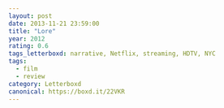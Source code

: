 ```yaml
---
layout: post 
date: 2013-11-21 23:59:00
title: "Lore"
year: 2012
rating: 0.6
tags_letterboxd: narrative, Netflix, streaming, HDTV, NYC
tags:
  - film
  - review
category: Letterboxd
canonical: https://boxd.it/22VKR
---
```

